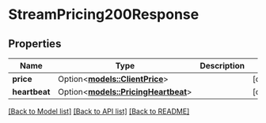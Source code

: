 # StreamPricing200Response

## Properties

Name | Type | Description | Notes
------------ | ------------- | ------------- | -------------
**price** | Option<[**models::ClientPrice**](ClientPrice.md)> |  | [optional]
**heartbeat** | Option<[**models::PricingHeartbeat**](PricingHeartbeat.md)> |  | [optional]

[[Back to Model list]](../README.md#documentation-for-models) [[Back to API list]](../README.md#documentation-for-api-endpoints) [[Back to README]](../README.md)



